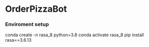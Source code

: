 # OrderPizzaBot

### Enviroment setup 
conda create -n rasa_8 python=3.8
conda activate rasa_8
pip install rasa==3.6.13
